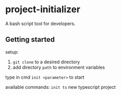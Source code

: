 # project-initializer
A bash script tool for developers.

## Getting started

setup:
1. `git clone` to a desired directory
2. add directory `path` to environment variables

type in cmd `init <parameter>` to start

available commands:
 `init ts`  new typescript project
